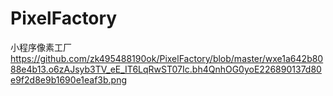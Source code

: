 # PixelFactory
小程序像素工厂
https://github.com/zk495488190ok/PixelFactory/blob/master/wxe1a642b8088e4b13.o6zAJsyb3TV_eE_IT6LqRwST07Ic.bh4QnhOG0yoE226890137d80e9f2d8e9b1690e1eaf3b.png
